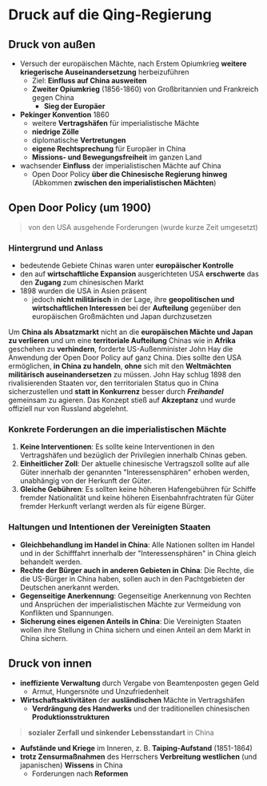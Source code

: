 # Druck auf die Qing-Regierung

## Druck von außen

- Versuch der europäischen Mächte, nach Erstem Opiumkrieg **weitere kriegerische Auseinandersetzung** herbeizuführen
  - Ziel: **Einfluss auf China ausweiten**
  - **Zweiter Opiumkrieg** (1856-1860) von Großbritannien und Frankreich gegen China
    - **Sieg der Europäer**
- **Pekinger Konvention** 1860
  - weitere **Vertragshäfen** für imperialistische Mächte
  - **niedrige Zölle**
  - diplomatische **Vertretungen**
  - **eigene Rechtsprechung** für Europäer in China
  - **Missions- und Bewegungsfreiheit** im ganzen Land
- wachsender **Einfluss** der imperialistischen Mächte auf China
  - Open Door Policy **über die Chinesische Regierung hinweg** (Abkommen **zwischen den imperialistischen Mächten**)

## Open Door Policy (um 1900)

> von den USA ausgehende Forderungen (wurde kurze Zeit umgesetzt)

### Hintergrund und Anlass

- bedeutende Gebiete Chinas waren unter **europäischer Kontrolle**
- den auf **wirtschaftliche Expansion** ausgerichteten USA **erschwerte** das den **Zugang** zum chinesischen Markt
- 1898 wurden die USA in Asien präsent
  - jedoch **nicht militärisch** in der Lage, ihre **geopolitischen und wirtschaftlichen Interessen** bei der **Aufteilung** gegenüber den europäischen Großmächten und Japan durchzusetzen

Um **China als Absatzmarkt** nicht an die **europäischen Mächte und Japan zu verlieren** und um eine **territoriale Aufteilung** Chinas wie in **Afrika** geschehen zu **verhindern**, forderte US-Außenminister John Hay die Anwendung der Open Door Policy auf ganz China. Dies sollte den USA ermöglichen, **in China zu handeln**, **ohne** sich mit den **Weltmächten militärisch auseinandersetzen** zu müssen. John Hay schlug 1898 den rivalisierenden Staaten vor, den territorialen Status quo in China sicherzustellen und **statt in Konkurrenz** besser durch **_Freihandel_** gemeinsam zu agieren. Das Konzept stieß auf **Akzeptanz** und wurde offiziell nur von Russland abgelehnt.

### Konkrete Forderungen an die imperialistischen Mächte

1. **Keine Interventionen**: Es sollte keine Interventionen in den Vertragshäfen und bezüglich der Privilegien innerhalb Chinas geben.
2. **Einheitlicher Zoll**: Der aktuelle chinesische Vertragszoll sollte auf alle Güter innerhalb der genannten "Interessensphären" erhoben werden, unabhängig von der Herkunft der Güter.
3. **Gleiche Gebühren**: Es sollten keine höheren Hafengebühren für Schiffe fremder Nationalität und keine höheren Eisenbahnfrachtraten für Güter fremder Herkunft verlangt werden als für eigene Bürger.

### Haltungen und Intentionen der Vereinigten Staaten

- **Gleichbehandlung im Handel in China**: Alle Nationen sollten im Handel und in der Schifffahrt innerhalb der "Interessensphären" in China gleich behandelt werden.
- **Rechte der Bürger auch in anderen Gebieten in China**: Die Rechte, die die US-Bürger in China haben, sollen auch in den Pachtgebieten der Deutschen anerkannt werden.
- **Gegenseitige Anerkennung**: Gegenseitige Anerkennung von Rechten und Ansprüchen der imperialistischen Mächte zur Vermeidung von Konflikten und Spannungen.
- **Sicherung eines eigenen Anteils in China**: Die Vereinigten Staaten wollen ihre Stellung in China sichern und einen Anteil an dem Markt in China sichern.

## Druck von innen

- **ineffiziente Verwaltung** durch Vergabe von Beamtenposten gegen Geld
  - Armut, Hungersnöte und Unzufriedenheit
- **Wirtschaftsaktivitäten** der **ausländischen** Mächte in Vertragshäfen
  - **Verdrängung des Handwerks** und der traditionellen chinesischen **Produktionsstrukturen**

> **sozialer Zerfall und sinkender Lebensstandart** in China

- **Aufstände und Kriege** im Inneren, z. B. **Taiping-Aufstand** (1851-1864)
- **trotz Zensurmaßnahmen** des Herrschers **Verbreitung westlichen** (und japanischen) **Wissens** in China
  - Forderungen nach **Reformen**
